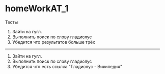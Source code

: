 # homeWorkAT_1
Тесты
1) Зайти на гугл.
2) Выполнить поиск по слову гладиолус
3) Убедится что результатов больше трёх
----------------

1) Зайти на гугл.
2) Выполнить поиск по слову гладиолус
3) Убедится что есть ссылка "Гладиолус - Википедия"
